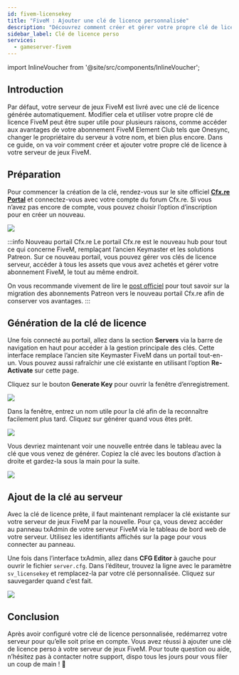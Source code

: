 ```yaml
---
id: fivem-licensekey
title: "FiveM : Ajouter une clé de licence personnalisée"
description: "Découvrez comment créer et gérer votre propre clé de licence FiveM pour débloquer les avantages de l’abonnement et personnaliser la configuration de votre serveur → En savoir plus maintenant"
sidebar_label: Clé de licence perso
services:
  - gameserver-fivem
---
```


import InlineVoucher from '@site/src/components/InlineVoucher';

## Introduction

Par défaut, votre serveur de jeux FiveM est livré avec une clé de licence générée automatiquement. Modifier cela et utiliser votre propre clé de licence FiveM peut être super utile pour plusieurs raisons, comme accéder aux avantages de votre abonnement FiveM Element Club tels que Onesync, changer le propriétaire du serveur à votre nom, et bien plus encore. Dans ce guide, on va voir comment créer et ajouter votre propre clé de licence à votre serveur de jeux FiveM.

<InlineVoucher />

## Préparation

Pour commencer la création de la clé, rendez-vous sur le site officiel **[Cfx.re Portal](https://portal.cfx.re/)** et connectez-vous avec votre compte du forum Cfx.re. Si vous n’avez pas encore de compte, vous pouvez choisir l’option d’inscription pour en créer un nouveau.

![](https://screensaver01.zap-hosting.com/index.php/s/j5onRjCSN42dbie/preview)

:::info Nouveau portail Cfx.re
Le portail Cfx.re est le nouveau hub pour tout ce qui concerne FiveM, remplaçant l’ancien Keymaster et les solutions Patreon. Sur ce nouveau portail, vous pouvez gérer vos clés de licence serveur, accéder à tous les assets que vous avez achetés et gérer votre abonnement FiveM, le tout au même endroit.

On vous recommande vivement de lire le [post officiel](https://forum.cfx.re/t/introducing-the-cfx-re-portal/5287316/) pour tout savoir sur la migration des abonnements Patreon vers le nouveau portail Cfx.re afin de conserver vos avantages.
:::

## Génération de la clé de licence

Une fois connecté au portail, allez dans la section **Servers** via la barre de navigation en haut pour accéder à la gestion principale des clés. Cette interface remplace l’ancien site Keymaster FiveM dans un portail tout-en-un. Vous pouvez aussi rafraîchir une clé existante en utilisant l’option **Re-Activate** sur cette page.

Cliquez sur le bouton **Generate Key** pour ouvrir la fenêtre d’enregistrement.

![](https://screensaver01.zap-hosting.com/index.php/s/JQ6dkNHZcBD4e4B/preview)

Dans la fenêtre, entrez un nom utile pour la clé afin de la reconnaître facilement plus tard. Cliquez sur générer quand vous êtes prêt.

![](https://screensaver01.zap-hosting.com/index.php/s/3cYyRo7pgzQraz2/preview)

Vous devriez maintenant voir une nouvelle entrée dans le tableau avec la clé que vous venez de générer. Copiez la clé avec les boutons d’action à droite et gardez-la sous la main pour la suite.

![](https://screensaver01.zap-hosting.com/index.php/s/3Hd8tQqJA4xPKWk/preview)

## Ajout de la clé au serveur

Avec la clé de licence prête, il faut maintenant remplacer la clé existante sur votre serveur de jeux FiveM par la nouvelle. Pour ça, vous devez accéder au panneau txAdmin de votre serveur FiveM via le tableau de bord web de votre serveur. Utilisez les identifiants affichés sur la page pour vous connecter au panneau.

Une fois dans l’interface txAdmin, allez dans **CFG Editor** à gauche pour ouvrir le fichier `server.cfg`. Dans l’éditeur, trouvez la ligne avec le paramètre `sv_licensekey` et remplacez-la par votre clé personnalisée. Cliquez sur sauvegarder quand c’est fait.

![](https://screensaver01.zap-hosting.com/index.php/s/2E8j9jtykcjwF7L/preview)

## Conclusion

Après avoir configuré votre clé de licence personnalisée, redémarrez votre serveur pour qu’elle soit prise en compte. Vous avez réussi à ajouter une clé de licence perso à votre serveur de jeux FiveM. Pour toute question ou aide, n’hésitez pas à contacter notre support, dispo tous les jours pour vous filer un coup de main ! 🙂

<InlineVoucher />